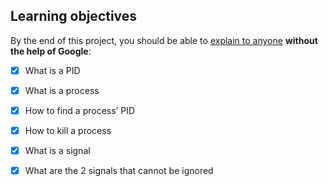 ## Learning objectives
By the end of this project, you should be able to [explain to anyone]() __without the help of Google__:

* [X] What is a PID
* [X] What is a process
* [X] How to find a process’ PID
* [X] How to kill a process
* [X] What is a signal
* [X] What are the 2 signals that cannot be ignored


